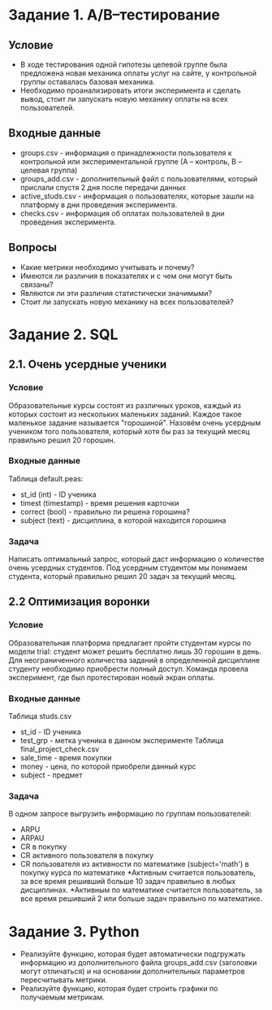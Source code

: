 # Задание 1. A/B–тестирование
## Условие
- В ходе тестирования одной гипотезы целевой группе была предложена новая механика оплаты услуг на сайте, у контрольной группы оставалась базовая механика.
- Необходимо проанализировать итоги эксперимента и сделать вывод, стоит ли запускать новую механику оплаты на всех пользователей.
## Входные данные
- groups.csv - информация о принадлежности пользователя к контрольной или экспериментальной группе (А – контроль, B – целевая группа) 
- groups_add.csv - дополнительный файл с пользователями, который прислали спустя 2 дня после передачи данных
- active_studs.csv - информация о пользователях, которые зашли на платформу в дни проведения эксперимента.
- checks.csv - информация об оплатах пользователей в дни проведения эксперимента. 
## Вопросы
- Какие метрики необходимо учитывать и почему?
- Имеются ли различия в показателях и с чем они могут быть связаны?
- Являются ли эти различия статистически значимыми?
- Стоит ли запускать новую механику на всех пользователей?

# Задание 2. SQL
## 2.1. Очень усердные ученики
### Условие
Образовательные курсы состоят из различных уроков, каждый из которых состоит из нескольких маленьких заданий. Каждое такое маленькое задание называется "горошиной".
Назовём очень усердным учеником того пользователя, который хотя бы раз за текущий месяц правильно решил 20 горошин.
### Входные данные
Таблица default.peas:
- st_id	(int) -	ID ученика
- timest	(timestamp) -	время решения карточки
- correct	(bool) -	правильно ли решена горошина?
- subject	(text) -	дисциплина, в которой находится горошина
### Задача
Написать оптимальный запрос, который даст информацию о количестве очень усердных студентов. Под усердным студентом мы понимаем студента, который правильно решил 20 задач за текущий месяц.
## 2.2 Оптимизация воронки
### Условие
Образовательная платформа предлагает пройти студентам курсы по модели trial: студент может решить бесплатно лишь 30 горошин в день. 
Для неограниченного количества заданий в определенной дисциплине студенту необходимо приобрести полный доступ. 
Команда провела эксперимент, где был протестирован новый экран оплаты.
### Входные данные
Таблица studs.csv
- st_id	- ID ученика
- test_grp	- метка ученика в данном эксперименте
Таблица final_project_check.csv
- sale_time	- время покупки
- money	- цена, по которой приобрели данный курс
- subject	- предмет
### Задача
В одном запросе выгрузить информацию по группам пользователей:
- ARPU
- ARPAU
- CR в покупку
- CR активного пользователя в покупку
- CR пользователя из активности по математике (subject='math') в покупку курса по математике
*Активным считается пользователь, за все время решивший больше 10 задач правильно в любых дисциплинах.
*Активным по математике считается пользователь, за все время решивший 2 или больше задач правильно по математике.

# Задание 3. Python
- Реализуйте функцию, которая будет автоматически подгружать информацию из дополнительного файла groups_add.csv (заголовки могут отличаться) и на основании дополнительных параметров пересчитывать метрики.
- Реализуйте функцию, которая будет строить графики по получаемым метрикам.

